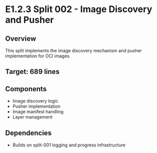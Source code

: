 # E1.2.3 Split 002 - Image Discovery and Pusher

## Overview
This split implements the image discovery mechanism and pusher implementation for OCI images.

## Target: 689 lines

## Components
- Image discovery logic
- Pusher implementation
- Image manifest handling
- Layer management

## Dependencies
- Builds on split-001 logging and progress infrastructure

